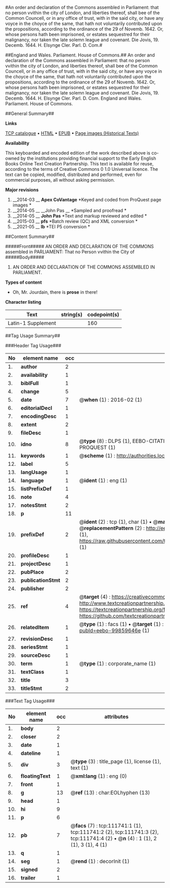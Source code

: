 #An order and declaration of the Commons assembled in Parliament: that no person vvithin the city of London, and liberties thereof, shall bee of the Common Councell, or in any office of trust, with in the said city, or have any voyce in the choyce of the same, that hath not voluntarily contributed upon the propositions, according to the ordinance of the 29 of Novemb. 1642. Or, whose persons hath been imprisoned, or estates sequestred for their malignancy, nor taken the late solemn league and covenant. Die Jovis, 19. Decemb. 1644. H. Elsynge Cler. Parl. D. Com.#

##England and Wales. Parliament. House of Commons.##
An order and declaration of the Commons assembled in Parliament: that no person vvithin the city of London, and liberties thereof, shall bee of the Common Councell, or in any office of trust, with in the said city, or have any voyce in the choyce of the same, that hath not voluntarily contributed upon the propositions, according to the ordinance of the 29 of Novemb. 1642. Or, whose persons hath been imprisoned, or estates sequestred for their malignancy, nor taken the late solemn league and covenant. Die Jovis, 19. Decemb. 1644. H. Elsynge Cler. Parl. D. Com.
England and Wales. Parliament. House of Commons.

##General Summary##

**Links**

[TCP catalogue](http://www.ota.ox.ac.uk/tcp/)  • 
[HTML](http://tei.it.ox.ac.uk/tcp/Texts-HTML/free/A83/A83752.html)  • 
[EPUB](http://tei.it.ox.ac.uk/tcp/Texts-EPUB/free/A83/A83752.epub) • 
[Page images (Historical Texts)](https://historicaltexts.jisc.ac.uk/eebo-99859646e)

**Availability**

This keyboarded and encoded edition of the work described above is co-owned by the
    institutions providing financial support to the Early English Books Online Text Creation
    Partnership. This text is available for reuse, according to the terms of  Creative Commons 0 1.0 Universal
    licence. The text can be copied, modified, distributed and performed, even for commercial
    purposes, all without asking permission.

**Major revisions**

1. __2014-03 __ __Apex CoVantage__ *Keyed and coded from ProQuest page images *
1. __2014-05 __ __John Pas __ *Sampled and proofread *
1. __2014-05 __ __John Pas__ *Text and markup reviewed and edited *
1. __2015-03 __ __pfs__ *Batch review (QC) and XML conversion *
1. __2021-05 __ __lb__ *TEI P5 conversion *

##Content Summary##

#####Front#####
 AN ORDER AND DECLARATION OF THE COMMONS assembled in PARLIAMENT: That no Person vvithin the City of
#####Body#####

1. AN ORDER AND DECLARATION OF THE COMMONS ASSEMBLED IN PARLIAMENT.

**Types of content**

  * Oh, Mr. Jourdain, there is **prose** in there!

**Character listing**


|Text|string(s)|codepoint(s)|
|---|---|---|
|Latin-1 Supplement| |160|

##Tag Usage Summary##

###Header Tag Usage###

|No|element name|occ|attributes|
|---|---|---|---|
|1.|__author__|2||
|2.|__availability__|1||
|3.|__biblFull__|1||
|4.|__change__|5||
|5.|__date__|7| @__when__ (1) : 2016-02 (1)|
|6.|__editorialDecl__|1||
|7.|__encodingDesc__|1||
|8.|__extent__|2||
|9.|__fileDesc__|1||
|10.|__idno__|8| @__type__ (8) : DLPS (1), EEBO-CITATION (1), VID (1), EEBO-PROQUEST (1), STC (3), PROQUEST (1)|
|11.|__keywords__|1| @__scheme__ (1) : http://authorities.loc.gov/ (1)|
|12.|__label__|5||
|13.|__langUsage__|1||
|14.|__language__|1| @__ident__ (1) : eng (1)|
|15.|__listPrefixDef__|1||
|16.|__note__|4||
|17.|__notesStmt__|2||
|18.|__p__|11||
|19.|__prefixDef__|2| @__ident__ (2) : tcp (1), char (1)  •  @__matchPattern__ (2) : ([0-9\-]+):([0-9IVX]+) (1), (.+) (1)  •  @__replacementPattern__ (2) : http://eebo.chadwyck.com/downloadtiff?vid=$1&page=$2 (1), https://raw.githubusercontent.com/textcreationpartnership/Texts/master/tcpchars.xml#$1 (1)|
|20.|__profileDesc__|1||
|21.|__projectDesc__|1||
|22.|__pubPlace__|2||
|23.|__publicationStmt__|2||
|24.|__publisher__|2||
|25.|__ref__|4| @__target__ (4) : https://creativecommons.org/publicdomain/zero/1.0/ (1), http://www.textcreationpartnership.org/docs/. (1), https://textcreationpartnership.org/faq/#faq05 (1), https://github.com/textcreationpartnership (1)|
|26.|__relatedItem__|1| @__type__ (1) : facs (1)  •  @__target__ (1) : https://data.historicaltexts.jisc.ac.uk/view?pubId=eebo-99859646e (1)|
|27.|__revisionDesc__|1||
|28.|__seriesStmt__|1||
|29.|__sourceDesc__|1||
|30.|__term__|1| @__type__ (1) : corporate_name (1)|
|31.|__textClass__|1||
|32.|__title__|3||
|33.|__titleStmt__|2||


###Text Tag Usage###

|No|element name|occ|attributes|
|---|---|---|---|
|1.|__body__|2||
|2.|__closer__|2||
|3.|__date__|1||
|4.|__dateline__|1||
|5.|__div__|3| @__type__ (3) : title_page (1), license (1), text (1)|
|6.|__floatingText__|1| @__xml:lang__ (1) : eng (0)|
|7.|__front__|1||
|8.|__g__|13| @__ref__ (13) : char:EOLhyphen (13)|
|9.|__head__|1||
|10.|__hi__|9||
|11.|__p__|6||
|12.|__pb__|7| @__facs__ (7) : tcp:111741:1 (1), tcp:111741:2 (2), tcp:111741:3 (2), tcp:111741:4 (2)  •  @__n__ (4) : 1 (1), 2 (1), 3 (1), 4 (1)|
|13.|__q__|1||
|14.|__seg__|1| @__rend__ (1) : decorInit (1)|
|15.|__signed__|2||
|16.|__trailer__|1||
